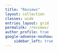 ```yaml
---
title: "Reviews"
layout: collection
classes: wide
entries_layout: grid
permalink: /reviews/
author_profile: true
google-adsense-noshow:
    sidebar_left: true
---
```


